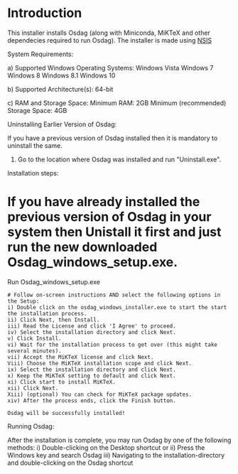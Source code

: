 # Introduction

This installer installs Osdag (along with Miniconda, MiKTeX and other dependecies required to run Osdag).
The installer is made using [NSIS](https://nsis.sourceforge.io/Main_Page)


System Requirements:


a) Supported Windows Operating Systems:
	Windows Vista
	Windows 7
	Windows 8
	Windows 8.1
	Windows 10

b) Supported Architecture(s):
	64-bit

c) RAM and Storage Space:
	Minimum RAM: 2GB 
	Minimum (recommended) Storage Space: 4GB
	

Uninstalling Earlier Version of Osdag:

If you have a previous version of Osdag installed then it is mandatory to uninstall the same.

1) Go to the location where Osdag was installed and run "Uninstall.exe".


Installation steps:


# If you have already installed the  previous version of Osdag in your system then Unistall it first and just run the new downloaded Osdag_windows_setup.exe.

  Run Osdag_windows_setup.exe
  
    # Follow on-screen instructions AND select the following options in the Setup:
	i) Double click on the osdag_windows_installer.exe to start the start the installation process. 
	ii) Click Next, then Install.
	iii) Read the License and click 'I Agree' to proceed.
	iv) Select the installation directory and click Next.
	v) Click Install.
	vi) Wait for the installation process to get over (this might take several minutes).
	vii) Accept the MiKTeX license and click Next.
	Viii) Choose the MiKTeX installation scope and click Next.
	ix) Select the installation directory and click Next.
	x) Keep the MiKTeX setting to default and click Next.
	xi) Click start to install MiKTeX.
	xii) Click Next.
	Xiii) (optional) You can check for MiKTeX package updates.
	xiv) After the process ends, click the Finish button.
	
	Osdag will be successfully installed!


Running Osdag:


After the installation is complete, you may run Osdag by one of the following methods:
    i) Double-clicking on the Desktop shortcut or
    ii) Press the Windows key and search Osdag 
    iii) Navigating to the installation-directory and double-clicking on the Osdag shortcut

